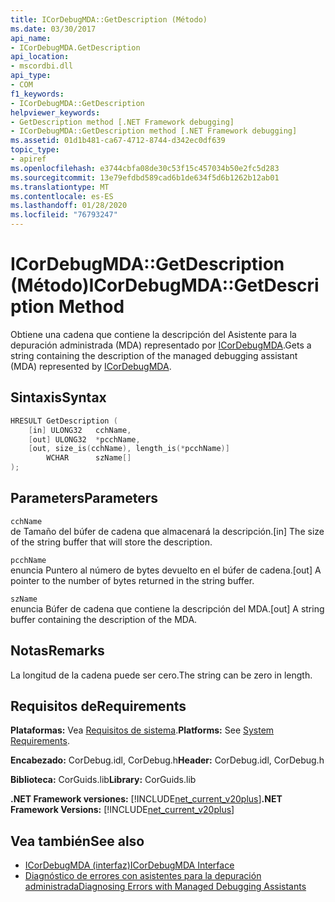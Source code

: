 ```yaml
---
title: ICorDebugMDA::GetDescription (Método)
ms.date: 03/30/2017
api_name:
- ICorDebugMDA.GetDescription
api_location:
- mscordbi.dll
api_type:
- COM
f1_keywords:
- ICorDebugMDA::GetDescription
helpviewer_keywords:
- GetDescription method [.NET Framework debugging]
- ICorDebugMDA::GetDescription method [.NET Framework debugging]
ms.assetid: 01d1b481-ca67-4712-8744-d342ec0df639
topic_type:
- apiref
ms.openlocfilehash: e3744cbfa08de30c53f15c457034b50e2fc5d283
ms.sourcegitcommit: 13e79efdbd589cad6b1de634f5d6b1262b12ab01
ms.translationtype: MT
ms.contentlocale: es-ES
ms.lasthandoff: 01/28/2020
ms.locfileid: "76793247"
---
```

# <a name="icordebugmdagetdescription-method"></a><span data-ttu-id="c0eba-102">ICorDebugMDA::GetDescription (Método)</span><span class="sxs-lookup"><span data-stu-id="c0eba-102">ICorDebugMDA::GetDescription Method</span></span>
<span data-ttu-id="c0eba-103">Obtiene una cadena que contiene la descripción del Asistente para la depuración administrada (MDA) representado por [ICorDebugMDA](icordebugmda-interface.md).</span><span class="sxs-lookup"><span data-stu-id="c0eba-103">Gets a string containing the description of the managed debugging assistant (MDA) represented by [ICorDebugMDA](icordebugmda-interface.md).</span></span>  
  
## <a name="syntax"></a><span data-ttu-id="c0eba-104">Sintaxis</span><span class="sxs-lookup"><span data-stu-id="c0eba-104">Syntax</span></span>  
  
```cpp  
HRESULT GetDescription (  
    [in] ULONG32   cchName,  
    [out] ULONG32  *pcchName,  
    [out, size_is(cchName), length_is(*pcchName)]  
        WCHAR      szName[]  
);  
```  
  
## <a name="parameters"></a><span data-ttu-id="c0eba-105">Parameters</span><span class="sxs-lookup"><span data-stu-id="c0eba-105">Parameters</span></span>  
 `cchName`  
 <span data-ttu-id="c0eba-106">de Tamaño del búfer de cadena que almacenará la descripción.</span><span class="sxs-lookup"><span data-stu-id="c0eba-106">[in] The size of the string buffer that will store the description.</span></span>  
  
 `pcchName`  
 <span data-ttu-id="c0eba-107">enuncia Puntero al número de bytes devuelto en el búfer de cadena.</span><span class="sxs-lookup"><span data-stu-id="c0eba-107">[out] A pointer to the number of bytes returned in the string buffer.</span></span>  
  
 `szName`  
 <span data-ttu-id="c0eba-108">enuncia Búfer de cadena que contiene la descripción del MDA.</span><span class="sxs-lookup"><span data-stu-id="c0eba-108">[out] A string buffer containing the description of the MDA.</span></span>  
  
## <a name="remarks"></a><span data-ttu-id="c0eba-109">Notas</span><span class="sxs-lookup"><span data-stu-id="c0eba-109">Remarks</span></span>  
 <span data-ttu-id="c0eba-110">La longitud de la cadena puede ser cero.</span><span class="sxs-lookup"><span data-stu-id="c0eba-110">The string can be zero in length.</span></span>  
  
## <a name="requirements"></a><span data-ttu-id="c0eba-111">Requisitos de</span><span class="sxs-lookup"><span data-stu-id="c0eba-111">Requirements</span></span>  
 <span data-ttu-id="c0eba-112">**Plataformas:** Vea [Requisitos de sistema](../../../../docs/framework/get-started/system-requirements.md).</span><span class="sxs-lookup"><span data-stu-id="c0eba-112">**Platforms:** See [System Requirements](../../../../docs/framework/get-started/system-requirements.md).</span></span>  
  
 <span data-ttu-id="c0eba-113">**Encabezado:** CorDebug.idl, CorDebug.h</span><span class="sxs-lookup"><span data-stu-id="c0eba-113">**Header:** CorDebug.idl, CorDebug.h</span></span>  
  
 <span data-ttu-id="c0eba-114">**Biblioteca:** CorGuids.lib</span><span class="sxs-lookup"><span data-stu-id="c0eba-114">**Library:** CorGuids.lib</span></span>  
  
 <span data-ttu-id="c0eba-115">**.NET Framework versiones:** [!INCLUDE[net_current_v20plus](../../../../includes/net-current-v20plus-md.md)]</span><span class="sxs-lookup"><span data-stu-id="c0eba-115">**.NET Framework Versions:** [!INCLUDE[net_current_v20plus](../../../../includes/net-current-v20plus-md.md)]</span></span>  
  
## <a name="see-also"></a><span data-ttu-id="c0eba-116">Vea también</span><span class="sxs-lookup"><span data-stu-id="c0eba-116">See also</span></span>

- [<span data-ttu-id="c0eba-117">ICorDebugMDA (interfaz)</span><span class="sxs-lookup"><span data-stu-id="c0eba-117">ICorDebugMDA Interface</span></span>](icordebugmda-interface.md)
- [<span data-ttu-id="c0eba-118">Diagnóstico de errores con asistentes para la depuración administrada</span><span class="sxs-lookup"><span data-stu-id="c0eba-118">Diagnosing Errors with Managed Debugging Assistants</span></span>](../../../../docs/framework/debug-trace-profile/diagnosing-errors-with-managed-debugging-assistants.md)
